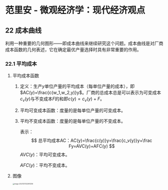 # 范里安 - 微观经济学：现代经济观点

## 22 成本曲线

利用一种重要的几何图形——即成本曲线来继续研究这个问题。成本曲线是对厂商成本函数的几何表述，它在确定最优产量选择时具有非常重要的作用。

### 22.1 平均成本

1. 平均成本函数

   1. 定义：生产$y$单位产量的平均成本（每单位产量的成本），即$AC(y)=\frac{c(w_1,w_2,y)}y$。厂商的总成本总是可以表示为可变成本$c_v(y)$与不变成本$F$的和即$c\left(y\right)=c_v\left(y\right)+F$。

   2. 平均可变成本函数：度量的是每单位产量的可变成本。

   3. 平均不变成本函数：度量的是每单位产量的不变成本。

      表示：
      $$
      总平均成本AC：AC(y)=\frac{c(y)}y=\frac{c_v(y)}y+\frac Fy=AVC(y)+AFC(y)
      $$
      $AVC(y)$：平均可变成本。

      $AFC(y)$：平均不变成本。

2. 图像

   <img src="assets/image-20231213122951258.png" alt="image-20231213122951258" style="zoom:33%;" />

   

